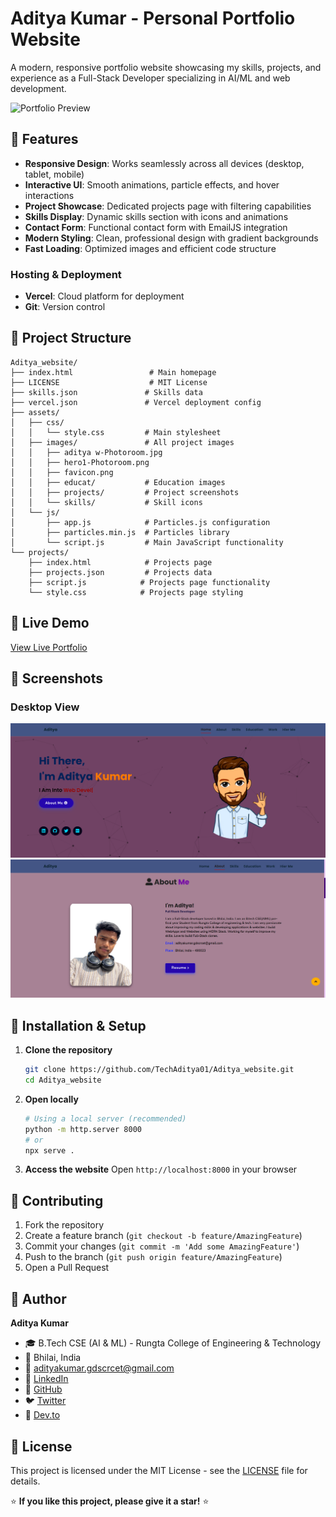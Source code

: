 # Aditya Kumar - Personal Portfolio Website

A modern, responsive portfolio website showcasing my skills, projects, and experience as a Full-Stack Developer specializing in AI/ML and web development.

![Portfolio Preview](assets/images/hero1-Photoroom.png)

## 🌟 Features

- **Responsive Design**: Works seamlessly across all devices (desktop, tablet, mobile)
- **Interactive UI**: Smooth animations, particle effects, and hover interactions
- **Project Showcase**: Dedicated projects page with filtering capabilities
- **Skills Display**: Dynamic skills section with icons and animations
- **Contact Form**: Functional contact form with EmailJS integration
- **Modern Styling**: Clean, professional design with gradient backgrounds
- **Fast Loading**: Optimized images and efficient code structure

### Hosting & Deployment
- **Vercel**: Cloud platform for deployment
- **Git**: Version control

## 📁 Project Structure

```
Aditya_website/
├── index.html                 # Main homepage
├── LICENSE                    # MIT License
├── skills.json               # Skills data
├── vercel.json               # Vercel deployment config
├── assets/
│   ├── css/
│   │   └── style.css         # Main stylesheet
│   ├── images/               # All project images
│   │   ├── aditya w-Photoroom.jpg
│   │   ├── hero1-Photoroom.png
│   │   ├── favicon.png
│   │   ├── educat/           # Education images
│   │   ├── projects/         # Project screenshots
│   │   └── skills/           # Skill icons
│   └── js/
│       ├── app.js            # Particles.js configuration
│       ├── particles.min.js  # Particles library
│       └── script.js         # Main JavaScript functionality
└── projects/
    ├── index.html            # Projects page
    ├── projects.json         # Projects data
    ├── script.js            # Projects page functionality
    └── style.css            # Projects page styling
```

## 🚀 Live Demo

[View Live Portfolio]([https://adityaaportfolio.vercel.app/])

## 📱 Screenshots

### Desktop View
![Desktop Homepage](assets/images/aditya_1.png)
![Projects Page](assets/images/Aditya_2.png)

## 🔧 Installation & Setup

1. **Clone the repository**
   ```bash
   git clone https://github.com/TechAditya01/Aditya_website.git
   cd Aditya_website
   ```

2. **Open locally**
   ```bash
   # Using a local server (recommended)
   python -m http.server 8000
   # or
   npx serve .
   ```

3. **Access the website**
   Open `http://localhost:8000` in your browser


## 🤝 Contributing

1. Fork the repository
2. Create a feature branch (`git checkout -b feature/AmazingFeature`)
3. Commit your changes (`git commit -m 'Add some AmazingFeature'`)
4. Push to the branch (`git push origin feature/AmazingFeature`)
5. Open a Pull Request

## 👤 Author

**Aditya Kumar**
- 🎓 B.Tech CSE (AI & ML) - Rungta College of Engineering & Technology
- 📍 Bhilai, India
- 📧 adityakumar.gdscrcet@gmail.com
- 💼 [LinkedIn](https://www.linkedin.com/in/aditya-kumar-46bb7524b/)
- 🐙 [GitHub](https://github.com/TechAditya01)
- 🐦 [Twitter](https://x.com/KumarAdity47357)
- 📝 [Dev.to](https://dev.to/aditya_kumar_1ed587da5d8f)

## 📄 License

This project is licensed under the MIT License - see the [LICENSE](LICENSE) file for details.

⭐ **If you like this project, please give it a star!** ⭐

